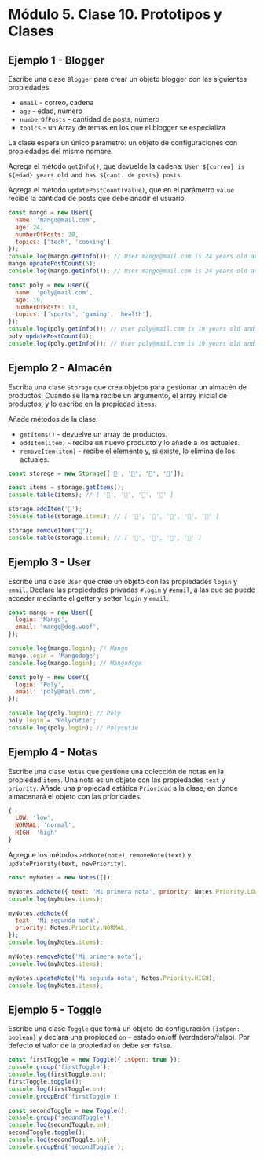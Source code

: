 # Módulo 5. Clase 10. Prototipos y Clases

## Ejemplo 1 - Blogger

Escribe una clase `Blogger` para crear un objeto blogger con las siguientes propiedades:

- `email` - correo, cadena
- `age` - edad, número
- `numberOfPosts` - cantidad de posts, número
- `topics` - un Array de temas en los que el blogger se especializa

La clase espera un único parámetro: un objeto de configuraciones con propiedades del mismo nombre.

Agrega el método `getInfo()`, que devuelde la cadena:
`User ${correo} is ${edad} years old and has ${cant. de posts} posts`.

Agrega el método `updatePostCount(value)`, que en el parámetro `value` recibe la
cantidad de posts que debe añadir el usuario.

```js
const mango = new User({
  name: 'mango@mail.com',
  age: 24,
  numberOfPosts: 20,
  topics: ['tech', 'cooking'],
});
console.log(mango.getInfo()); // User mango@mail.com is 24 years old and has 20 posts
mango.updatePostCount(5);
console.log(mango.getInfo()); // User mango@mail.com is 24 years old and has 25 posts

const poly = new User({
  name: 'poly@mail.com',
  age: 19,
  numberOfPosts: 17,
  topics: ['sports', 'gaming', 'health'],
});
console.log(poly.getInfo()); // User poly@mail.com is 19 years old and has 17 posts
poly.updatePostCount(4);
console.log(poly.getInfo()); // User poly@mail.com is 19 years old and has 21 posts
```

## Ejemplo 2 - Almacén

Escriba una clase `Storage` que crea objetos para gestionar un almacén de productos.
Cuando se llama recibe un argumento, el array inicial de productos, y lo escribe
en la propiedad `items`.

Añade métodos de la clase:

- `getItems()` - devuelve un array de productos.
- `addItem(item)` - recibe un nuevo producto y lo añade a los actuales.
- `removeItem(item)` - recibe el elemento y, si existe, lo elimina de los actuales.

```js
const storage = new Storage(['🍎', '🍋', '🍇', '🍑']);

const items = storage.getItems();
console.table(items); // [ '🍎', '🍋', '🍇', '🍑' ]

storage.addItem('🍌');
console.table(storage.items); // [ '🍎', '🍋', '🍇', '🍑', '🍌' ]

storage.removeItem('🍋');
console.table(storage.items); // [ '🍎', '🍇', '🍑', '🍌' ]
```

## Ejemplo 3 - User

Escribe una clase `User` que cree un objeto con las propiedades `login` y `email`. 
Declare las propiedades privadas `#login` y `#email`, a las que se puede acceder
mediante el getter y setter `login` y `email`.

```js
const mango = new User({
  login: 'Mango',
  email: 'mango@dog.woof',
});

console.log(mango.login); // Mango
mango.login = 'Mangodoge';
console.log(mango.login); // Mangodoge

const poly = new User({
  login: 'Poly',
  email: 'poly@mail.com',
});

console.log(poly.login); // Poly
poly.login = 'Polycutie';
console.log(poly.login); // Polycutie
```

## Ejemplo 4 - Notas

Escribe una clase `Notes` que gestione una colección de notas en la propiedad `items`.
Una nota es un objeto con las propiedades `text` y `priority`. Añade una propiedad 
estática `Prioridad` a la clase, en donde almacenará el objeto con las prioridades.

```js
{
  LOW: 'low',
  NORMAL: 'normal',
  HIGH: 'high'
}
```

Agregue los métodos `addNote(note)`, `removeNote(text)` y
`updatePriority(text, newPriority)`.

```js
const myNotes = new Notes([]);

myNotes.addNote({ text: 'Mi primera nota', priority: Notes.Priority.LOW });
console.log(myNotes.items);

myNotes.addNote({
  text: 'Mi segunda nota',
  priority: Notes.Priority.NORMAL,
});
console.log(myNotes.items);

myNotes.removeNote('Mi primera nota');
console.log(myNotes.items);

myNotes.updateNote('Mi segunda nota', Notes.Priority.HIGH);
console.log(myNotes.items);
```

## Ejemplo 5 - Toggle

Escribe una clase `Toggle` que toma un objeto de configuración `{isOpen: boolean}` y 
declara una propiedad `on` - estado on/off (verdadero/falso). Por defecto el valor
de la propiedad `on` debe ser `false`.

```js
const firstToggle = new Toggle({ isOpen: true });
console.group('firstToggle');
console.log(firstToggle.on);
firstToggle.toggle();
console.log(firstToggle.on);
console.groupEnd('firstToggle');

const secondToggle = new Toggle();
console.group('secondToggle');
console.log(secondToggle.on);
secondToggle.toggle();
console.log(secondToggle.on);
console.groupEnd('secondToggle');
```
